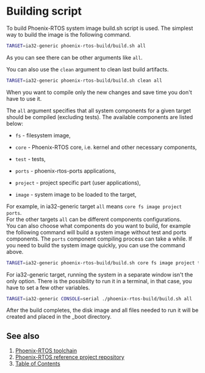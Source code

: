 # Building script

To build Phoenix-RTOS system image build.sh script is used. The simplest way to build the image is the following command.
```bash
TARGET=ia32-generic phoenix-rtos-build/build.sh all
```

As you can see there can be other arguments like `all`.

You can also use the `clean` argument to clean last build artifacts.
```bash
TARGET=ia32-generic phoenix-rtos-build/build.sh clean all
```
When you want to compile only the new changes and save time you don't have to use it.

The `all` argument specifies that all system components for a given target should be compiled (excluding tests).
The available components are listed below:

- `fs` - filesystem image,

- `core` - Phoenix-RTOS core, i.e. kernel and other necessary components,

- `test` - tests,

- `ports` - phoenix-rtos-ports applications,

- `project` - project specific part (user applications),

- `image` - system image to be loaded to the target,

For example, in ia32-generic target `all` means `core fs image project ports`.</br>
For the other targets `all` can be different components configurations. </br>
You can also choose what components do you want to build, for example the following command will build a system image without test and ports components.
The `ports` component compiling process can take a while. If you need to build the system image quickly, you can use the command above.

```bash
TARGET=ia32-generic phoenix-rtos-build/build.sh core fs image project test
```

For ia32-generic target, running the system in a separate window isn't the only option. There is the possibility to run it in a terminal, in that case, you have to set a few other variables.

```bash
TARGET=ia32-generic CONSOLE=serial ./phoenix-rtos-build/build.sh all
```

After the build completes, the disk image and all files needed to run it will be created and placed in the _boot directory.

## See also

1. [Phoenix-RTOS toolchain](toolchain.md)
2. [Phoenix-RTOS reference project repository](project.md)
3. [Table of Contents](../README.md)
